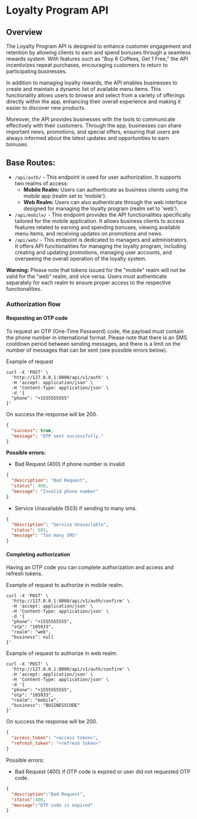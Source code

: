 
# Loyalty Program API

## Overview
The Loyalty Program API is designed to enhance customer engagement and retention by allowing clients to earn and spend bonuses through a seamless rewards system. With features such as "Buy 6 Coffees, Get 1 Free," the API incentivizes repeat purchases, encouraging customers to return to participating businesses.

In addition to managing loyalty rewards, the API enables businesses to create and maintain a dynamic list of available menu items. This functionality allows users to browse and select from a variety of offerings directly within the app, enhancing their overall experience and making it easier to discover new products.

Moreover, the API provides businesses with the tools to communicate effectively with their customers. Through the app, businesses can share important news, promotions, and special offers, ensuring that users are always informed about the latest updates and opportunities to earn bonuses.

## Base Routes:
- `/api/auth/` - This endpoint is used for user authorization. It supports two realms of access:
  - **Mobile Realm:** Users can authenticate as business clients using the mobile app (realm set to 'mobile').
  - **Web Realm:** Users can also authenticate through the web interface designed for managing the loyalty program (realm set to 'web').
- `/api/mobile/` - This endpoint provides the API functionalities specifically tailored for the mobile application. It allows business clients to access features related to earning and spending bonuses, viewing available menu items, and receiving updates on promotions and news.
- `/api/web/` - This endpoint is dedicated to managers and administrators. It offers API functionalities for managing the loyalty program, including creating and updating promotions, managing user accounts, and overseeing the overall operation of the loyalty system.

**Warning:** Please note that tokens issued for the "mobile" realm will not be valid for the "web" realm, and vice versa. Users must authenticate separately for each realm to ensure proper access to the respective functionalities.

### Authorization flow

#### Requesting an OTP code 
To request an OTP (One-Time Password) code, the payload must contain the phone number in international format. Please note that there is an SMS cooldown period between sending messages, and there is a limit on the number of messages that can be sent (see possible errors below).

Example of request
```shell
curl -X 'POST' \
  'http://127.0.0.1:8000/api/v1/auth' \
  -H 'accept: application/json' \
  -H 'Content-Type: application/json' \
  -d '{
  "phone": "+1555555555"
}'
```

On success the response will be 200.

```json
{
  "success": true,
  "message": "OTP sent successfully."
}
```
**Possible errors:**
- Bad Request (400) if phone number is invalid

```json
{
  "description": "Bad Request",
  "status": 400,
  "message": "Invalid phone number"
}
```
- Service Unavailable (503) if sending to many sms.
```json
{
  "description": "Service Unavailable",
  "status": 503,
  "message": "Too many SMS"
}
```

#### Completing authorization
Having an OTP code you can complete authorization and access and refresh tokens.


Example of request to authorize in mobile realm.
```shell
curl -X 'POST' \
  'http://127.0.0.1:8000/api/v1/auth/confirm' \
  -H 'accept: application/json' \
  -H 'Content-Type: application/json' \
  -d '{
  "phone": "+1555555555",
  "otp": "105933",
  "realm": "web",
  "business": null
}'
```

Example of request to authorize in web realm.
```shell
curl -X 'POST' \
  'http://127.0.0.1:8000/api/v1/auth/confirm' \
  -H 'accept: application/json' \
  -H 'Content-Type: application/json' \
  -d '{
  "phone": "+1555555555",
  "otp": "105933",
  "realm": "mobile",
  "business": "BUSINESSCODE"
}'
```

On success the response will be 200.

```json
{
  "access_token": "<access token>",
  "refresh_token": "<refresh token>"
}
```

Possible errors:
- Bad Request (400) if OTP code is expired or user did not requested OTP code.

```json
{
  "description":"Bad Request",
  "status":400,
  "message":"OTP code is expired"
}
```
